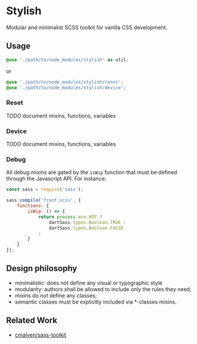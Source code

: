 Stylish
===============================

Modular and minimalist SCSS toolkit for vanilla CSS development.

## Usage

```scss
@use './path/to/node_modules/stylish' as util;
```

or

```scss
@use './path/to/node_modules/stylish/reset';
@use './path/to/node_modules/stylish/device';
```

### Reset
TODO document mixins, functions, variables

### Device
TODO document mixins, functions, variables

### Debug

All debug mixins are gated by the `isWip` function that must be defined through the Javascript API. For instance:

```javascript
const sass = require('sass');

sass.compile('front.scss', {
    functions: {
        isWip: () => {
            return process.env.WIP ? 
                dartSass.types.Boolean.TRUE : 
                dartSass.types.Boolean.FALSE
            ;
        }
    }
});
```

## Design philosophy

- minimalistic: does not define any visual or typographic style
- modularity: authors shall be allowed to include only the rules they need;
- mixins *do not* define any classes;
- semantic classes must be explicitly included via *-classes mixins.



## Related Work

- [cmalven/sass-toolkit](https://github.com/cmalven/sass-toolkit)
